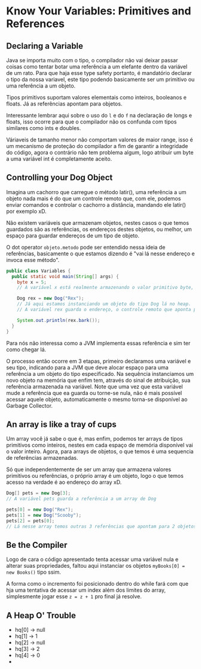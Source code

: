 # Know Your Variables: Primitives and References

## Declaring a Variable

Java se importa muito com o tipo, o compilador não vai deixar passar coisas como tentar botar uma referência a um elefante dentro da variável de um rato. Para que haja esse type safety portanto, é mandatório declarar o tipo da nossa variavel, este tipo podendo basicamente ser um primitivo ou uma referência a um objeto.

Tipos primitivos suportam valores elementais como inteiros, booleanos e floats. Já as referências apontam para objetos.

Interessante lembrar aqui sobre o uso do `l` e do `f` na declaração de longs e floats, isso ocorre para que o compilador não os confunda com tipos similares como ints e doubles.

Váriaveis de tamanho menor não comportam valores de maior range, isso é um mecanismo de proteção do compilador a fim de garantir a integridade do código, agora o contrário não tem problema algum, logo atribuir um byte a uma variável int é completamente aceito.

## Controlling your Dog Object

Imagina um cachorro que carregue o método latir(), uma referência a um objeto nada mais é do que um controle remoto que, com ele, podemos enviar comandos e controlar o cachorro a distância, mandando ele latir() por exemplo xD.

Não existem variáveis que armazenam objetos, nestes casos o que temos guardados são as referências, os endereços destes objetos, ou melhor, um espaço para guardar endereços de um tipo de objeto.

O dot operator `objeto.metodo` pode ser entendido nessa ideia de referências, basicamente o que estamos dizendo é "vai lá nesse endereço e invoca esse método".
```java
public class Variables {
  public static void main(String[] args) {
    byte x = 5;
    // A variável x está realmente armazenando o valor primitivo byte, no caso 00000101.

    Dog rex = new Dog("Rex");
    // Já aqui estamos instanciando um objeto do tipo Dog lá no heap.
    // A variável rex guarda o endereço, o controle remoto que aponta pro objeto em memória.

    System.out.println(rex.bark());
  }
}
```

Para nós não interessa como a JVM implementa essas referência e sim ter como chegar lá.

O processo então ocorre em 3 etapas, primeiro declaramos uma variável e seu tipo, indicando para a JVM que deve alocar espaço para uma referência a um objeto do tipo especificado. Na sequência instanciamos um novo objeto na memória que enfim tem, através do sinal de atribuição, sua referência armazenada na variável. Note que uma vez que esta variável mude a referência que ea guarda ou torne-se nula, não é mais possível acessar aquele objeto, automaticamente o mesmo torna-se disponível ao Garbage Collector.

## An array is like a tray of cups

Um array você já sabe o que é, mas enfim, podemos ter arrays de tipos primitivos como inteiros, nestes em cada espaço de memória disponível vai o valor inteiro. Agora, para arrays de objetos, o que temos é uma sequencia de referências armazenadas.

Só que independentemente de ser um array que armazena valores primitivos ou referências, o próprio array é um objeto, logo o que temos acesso na verdade é ao endereço do array xD.
```java
Dog[] pets = new Dog[3];
// A variável pets guarda a referência a um array de Dog

pets[0] = new Dog("Rex");
pets[1] = new Dog("Scooby");
pets[2] = pets[0];
// Lá nesse array temos outras 3 referências que apontam para 2 objetos Dog na memória.
```

## Be the Compiler

Logo de cara o código apresentado tenta acessar uma variável nula e alterar suas propriedades, faltou aqui instanciar os objetos `myBooks[0] = new Books()` tipo ssim.

A forma como o incremento foi posicionado dentro do while fará com que hja uma tentativa de acessar um index além dos limites do array, simplesmente jogar esse `z = z + 1` pro final já resolve.

## A Heap O' Trouble

- hq[0] -> null
- hq[1] -> 1
- hq[2] -> null
- hq[3] -> 2
- hq[4] -> 0
- 